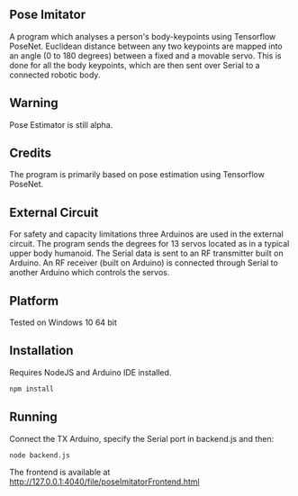 ## Pose Imitator

A program which analyses a person's body-keypoints using Tensorflow PoseNet. Euclidean distance between any two keypoints are mapped into an angle (0 to 180 degrees) between a fixed and a movable servo. This is done for all the body keypoints, which are then sent over Serial to a connected robotic body.

## Warning
Pose Estimator is still alpha.

## Credits
The program is primarily based on pose estimation using Tensorflow PoseNet.

## External Circuit

For safety and capacity limitations three Arduinos are used in the external circuit. The program sends the degrees for 13 servos located as in a typical upper body humanoid. The Serial data is sent to an RF transmitter built on Arduino. An RF receiver (built on Arduino) is connected through Serial to another Arduino which controls the servos.

## Platform
Tested on Windows 10 64 bit

## Installation
Requires NodeJS and Arduino IDE installed.
```bash
npm install
```

## Running
Connect the TX Arduino, specify the Serial port in backend.js and then: 
```bash
node backend.js
```

The frontend is available at http://127.0.0.1:4040/file/poseImitatorFrontend.html